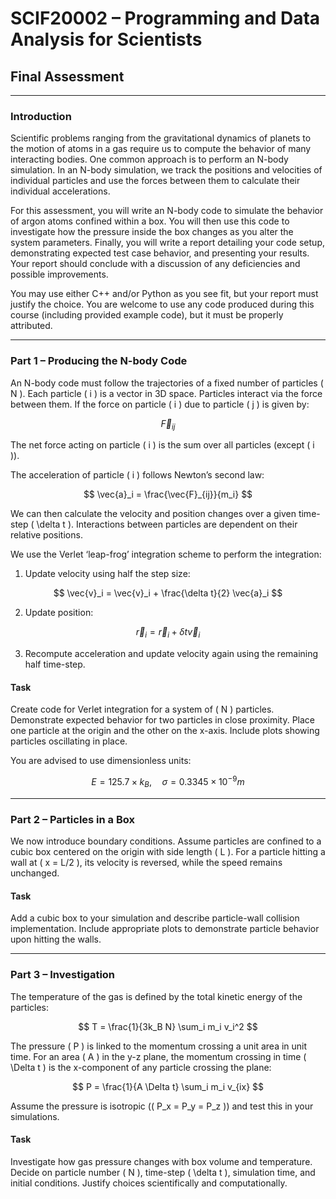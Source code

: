 # SCIF20002 – Programming and Data Analysis for Scientists  
## Final Assessment

---

### Introduction
Scientific problems ranging from the gravitational dynamics of planets to the motion of atoms in a gas require us to compute the behavior of many interacting bodies. One common approach is to perform an N-body simulation. In an N-body simulation, we track the positions and velocities of individual particles and use the forces between them to calculate their individual accelerations.

For this assessment, you will write an N-body code to simulate the behavior of argon atoms confined within a box. You will then use this code to investigate how the pressure inside the box changes as you alter the system parameters. Finally, you will write a report detailing your code setup, demonstrating expected test case behavior, and presenting your results. Your report should conclude with a discussion of any deficiencies and possible improvements.

You may use either C++ and/or Python as you see fit, but your report must justify the choice. You are welcome to use any code produced during this course (including provided example code), but it must be properly attributed.

---

### Part 1 – Producing the N-body Code
An N-body code must follow the trajectories of a fixed number of particles \( N \). Each particle \( i \) is a vector in 3D space. Particles interact via the force between them. If the force on particle \( i \) due to particle \( j \) is given by:

$$
\vec{F}_{ij}
$$

The net force acting on particle \( i \) is the sum over all particles (except \( i \)).

The acceleration of particle \( i \) follows Newton’s second law:

$$
\vec{a}_i = \frac{\vec{F}_{ij}}{m_i}
$$

We can then calculate the velocity and position changes over a given time-step \( \delta t \). Interactions between particles are dependent on their relative positions.

We use the Verlet ‘leap-frog’ integration scheme to perform the integration:

1. Update velocity using half the step size:

$$
\vec{v}_i = \vec{v}_i + \frac{\delta t}{2} \vec{a}_i
$$

2. Update position:

$$
\vec{r}_i = \vec{r}_i + \delta t \vec{v}_i
$$

3. Recompute acceleration and update velocity again using the remaining half time-step.

#### Task
Create code for Verlet integration for a system of \( N \) particles. Demonstrate expected behavior for two particles in close proximity. Place one particle at the origin and the other on the x-axis. Include plots showing particles oscillating in place.

You are advised to use dimensionless units:

$$
E = 125.7 \times k_B, \quad \sigma = 0.3345 \times 10^{-9} m
$$

---

### Part 2 – Particles in a Box
We now introduce boundary conditions. Assume particles are confined to a cubic box centered on the origin with side length \( L \). For a particle hitting a wall at \( x = L/2 \), its velocity is reversed, while the speed remains unchanged.

#### Task
Add a cubic box to your simulation and describe particle-wall collision implementation. Include appropriate plots to demonstrate particle behavior upon hitting the walls.

---

### Part 3 – Investigation
The temperature of the gas is defined by the total kinetic energy of the particles:

$$
T = \frac{1}{3k_B N} \sum_i m_i v_i^2
$$

The pressure \( P \) is linked to the momentum crossing a unit area in unit time. For an area \( A \) in the y-z plane, the momentum crossing in time \( \Delta t \) is the x-component of any particle crossing the plane:

$$
P = \frac{1}{A \Delta t} \sum_i m_i v_{ix}
$$

Assume the pressure is isotropic (\( P_x = P_y = P_z \)) and test this in your simulations.

#### Task
Investigate how gas pressure changes with box volume and temperature. Decide on particle number \( N \), time-step \( \delta t \), simulation time, and initial conditions. Justify choices scientifically and computationally.


